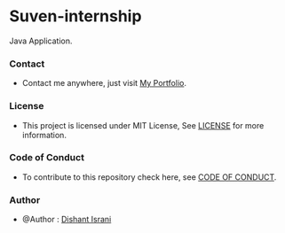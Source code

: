 # Suven-internship 

Java Application.

### Contact

* Contact me anywhere, just visit [My Portfolio](https://dishantisrani.github.io/Dishant-Portfolio/).

### License

* This project is licensed under MIT License, See [LICENSE](/LICENSE) for more information.

### Code of Conduct 

* To contribute to this repository check here, see [CODE OF CONDUCT](/CODE_OF_CONDUCT.md).

### Author

* @Author : [Dishant Israni](https://github.com/DishantIsrani)
